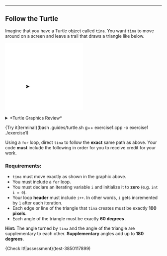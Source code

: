 ---

## Follow the Turtle

Imagine that you have a Turtle object called `tina`. You want `tina` to move around on a screen and leave a trail that draws a triangle like below.

![.guides/img/TurtleExercise1](.guides/img/TurtleExercise1.gif)

<details><summary>*Turtle Graphics Review*</summary><ul><li>`tina.forward(n)` - Where `n` represents the number of pixels.</li><li>`tina.backward(n)` - Where `n` represents the number of pixels.</li><li>`tina.right(d)` - Where `d` represents the number of degrees.</li><li>`tina.left(d)` - Where `d` represents the number of degrees.</li><li>`tina.pencolor({"COLOR"})` - Where `COLOR` represents the track or line color you want tina to leave behind.</li><li>`tina.width(W)` - Where `W` represents how wide (in pixels) tina's track is.</li><li>`tina.shape("SHAPE")` - Where `SHAPE` represents the shape tina takes.</li><li>`tina.speed(SPEED)` - Where `SPEED` represents how fast tina moves</li></ul></details>

{Try it|terminal}(bash .guides/turtle.sh g++ exercise1.cpp -o exercise1 ./exercise1)

Using a `for` loop, direct `tina` to follow the **exact** same path as above. Your code **must** include the following in order for you to receive credit for your work.

### Requirements:
* `tina` must move exactly as shown in the graphic above.
* You must include a `for` loop.
* You must declare an iterating variable `i` and initialize it to **zero** (e.g. `int i = 0`).
* Your loop **header** must include `i++`. In other words, `i` gets incremented by `1` after each iteration.
* Each edge or line of the triangle that `tina` creates must be exactly **100 pixels**.
* Each angle of the triangle must be exactly **60 degrees** .

**Hint:** The angle turned by `tina` and the angle of the triangle are supplementary to each other. **Supplementary** angles add up to **180 degrees**.

{Check It!|assessment}(test-3850117899)
